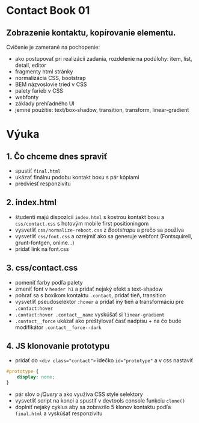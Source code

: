# Contact Book 01
## Zobrazenie kontaktu, kopírovanie elementu.

Cvičenie je zamerané na pochopenie:
- ako postupovať pri realizácii zadania, rozdelenie na podúlohy: item, list, detail, editor
- fragmenty html stránky
- normalizácia CSS, bootstrap
- BEM názvoslovie tried v CSS
- palety farieb v CSS
- webfonty
- základy prehľadného UI
- jemné použitie: text/box-shadow, transition, transform, linear-gradient

# Výuka

## 1. Čo chceme dnes spraviť
* spustiť `final.html`
* ukázať finálnu podobu kontakt boxu s pár kópiami
* predviesť responzivitu

## 2. index.html
* študenti majú dispozícii `index.html` s kostrou kontakt boxu a `css/contact.css` s hotovým mobile first positioningom
* vysvetliť `css/normalize-reboot.css` z *Bootstrapu* a prečo sa používa
* vysvetliť `css/font.css` a ozrejmiť ako sa generuje webfont (Fontsquirell, grunt-fontgen, online...)
* pridať link na font.css

## 3. css/contact.css
* pomeniť farby podľa palety
* zmeniť font v `header h1` a pridať nejaký efekt s text-shadow
* pohrať sa s boxíkom kontaktu `.contact`, pridať tieň, transition
* vysvetliť pseudoselektor `:hover` a pridať iný tieň a transformáciu pre `.contact:hover`
* `.contact:hover .contact__name` vyskúšať si `linear-gradient`
* `.contact__force` ukázať ako preštýlovať časť nadpisu + na čo bude modifikátor `.contact__force--dark`

## 4. JS klonovanie prototypu
* pridať do `<div class="contact">` idečko `id="prototype"` a v css nastaviť
```css
#prototype {
    display: none;
}
```
* pár slov o *jQuery* a ako využíva CSS style selektory
* vysvetliť script na konci a spustiť v devtools console funkciu `clone()`
* doplniť nejaký cyklus aby sa zobrazilo 5 klonov kontaktu podľa `final.html` a vyskúšať responzivitu
